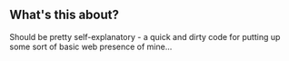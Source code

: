 ## What's this about?

Should be pretty self-explanatory - a quick and dirty code for putting up some sort of basic web presence of mine...
